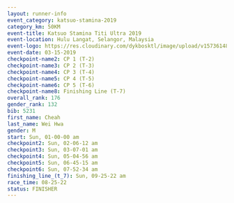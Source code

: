 ```yaml
---
layout: runner-info 
event_category: katsuo-stamina-2019 
category_km: 50KM 
event-title: Katsuo Stamina Titi Ultra 2019 
event-location: Hulu Langat, Selangor, Malaysia 
event-logo: https://res.cloudinary.com/dykbosktl/image/upload/v1573614825/Logo/Logo_p7ft6n.png
event-date: 03-15-2019 
checkpoint-name2: CP 1 (T-2) 
checkpoint-name3: CP 2 (T-3) 
checkpoint-name4: CP 3 (T-4) 
checkpoint-name5: CP 4 (T-5) 
checkpoint-name6: CP 5 (T-6) 
checkpoint-name8: Finishing Line (T-7) 
overall_rank: 176
gender_rank: 132
bib: 5231
first_name: Cheah
last_name: Wei Hwa
gender: M
start: Sun, 01-00-00 am
checkpoint2: Sun, 02-06-12 am
checkpoint3: Sun, 03-07-01 am
checkpoint4: Sun, 05-04-56 am
checkpoint5: Sun, 06-45-15 am
checkpoint6: Sun, 07-52-34 am
finishing_line_(t_7): Sun, 09-25-22 am
race_time: 08-25-22
status: FINISHER
---
```

